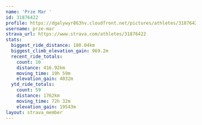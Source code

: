 ```yaml
---
name: 'Prze Mar '
id: 31876422
profile: https://dgalywyr863hv.cloudfront.net/pictures/athletes/31876422/22548952/4/large.jpg
username: prze-mar
strava_url: https://www.strava.com/athletes/31876422
stats:
  biggest_ride_distance: 180.04km
  biggest_climb_elevation_gain: 969.2m
  recent_ride_totals:
    count: 10
    distance: 416.92km
    moving_time: 19h 59m
    elevation_gain: 4032m
  ytd_ride_totals:
    count: 59
    distance: 1762km
    moving_time: 72h 32m
    elevation_gain: 19543m
layout: strava_member
--- 
```

